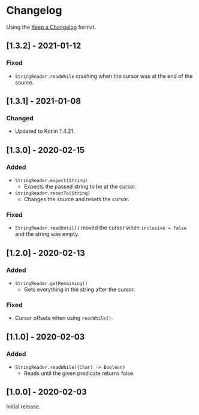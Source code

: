 # Changelog

Using the [Keep a Changelog](https://keepachangelog.com/en/1.1.0/) format.

## [1.3.2] - 2021-01-12

### Fixed
- `StringReader.readWhile` crashing when the cursor was at the end of the source.

## [1.3.1] - 2021-01-08

### Changed
- Updated to Kotlin 1.4.21.

## [1.3.0] - 2020-02-15

### Added
- `StringReader.expect(String)`
  - Expects the passed string to be at the cursor.
- `StringReader.resetTo(String)`
  - Changes the source and resets the cursor.

### Fixed
- `StringReader.readUntil()` moved the cursor when `inclusive = false` and the string was empty.

## [1.2.0] - 2020-02-13

### Added
- `StringReader.getRemaining()`
  - Gets everything in the string after the cursor.

### Fixed
- Cursor offsets when using `readWhile()`.

## [1.1.0] - 2020-02-03

### Added
- `StringReader.readWhile((Char) -> Boolean)`
  - Reads until the given predicate returns false.

## [1.0.0] - 2020-02-03
Initial release.
